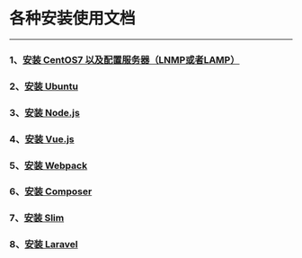 # 各种安装使用文档

------

### 1、[安装 CentOS7 以及配置服务器（LNMP或者LAMP）](https://github.com/Masterton/install/tree/master/CenOS7/README.md)

### 2、[安装 Ubuntu]()

### 3、[安装 Node.js](https://github.com/Masterton/install/blob/master/Node.js/README.md)

### 4、[安装 Vue.js]()

### 5、[安装 Webpack]()

### 6、[安装 Composer]()

### 7、[安装 Slim]()

### 8、[安装 Laravel]()
